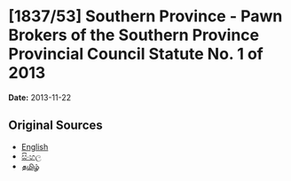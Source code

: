 # [1837/53] Southern Province - Pawn Brokers of the Southern Province Provincial Council Statute No. 1 of 2013

**Date:** 2013-11-22

## Original Sources

- [English](https://documents.gov.lk/view/extra-gazettes/2013/11/1837-53_E.pdf)
- [සිංහල](https://documents.gov.lk/view/extra-gazettes/2013/11/1837-53_S.pdf)
- [தமிழ்](https://documents.gov.lk/view/extra-gazettes/2013/11/1837-53_T.pdf)
